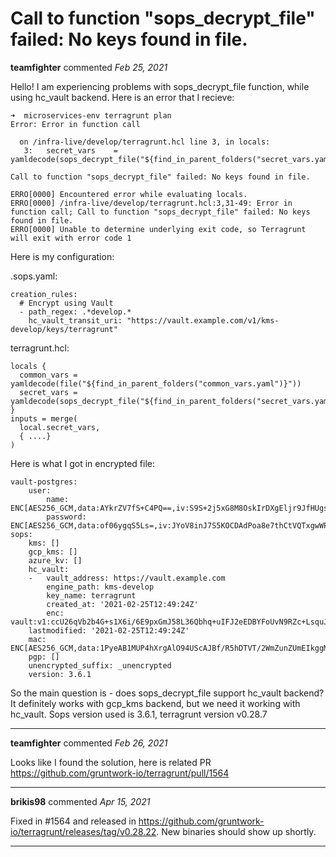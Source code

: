 # Call to function "sops_decrypt_file" failed: No keys found in file.

**teamfighter** commented *Feb 25, 2021*

Hello!
I am experiencing problems with sops_decrypt_file function, while using hc_vault backend.
Here is an error that I recieve:

```
➜  microservices-env terragrunt plan     
Error: Error in function call

  on /infra-live/develop/terragrunt.hcl line 3, in locals:     
   3:   secret_vars    = yamldecode(sops_decrypt_file("${find_in_parent_folders("secret_vars.yaml")}"))       

Call to function "sops_decrypt_file" failed: No keys found in file.

ERRO[0000] Encountered error while evaluating locals.
ERRO[0000] /infra-live/develop/terragrunt.hcl:3,31-49: Error in function call; Call to function "sops_decrypt_file" failed: No keys found in file.
ERRO[0000] Unable to determine underlying exit code, so Terragrunt will exit with error code 1
```

Here is my configuration:

.sops.yaml:

```
creation_rules:
  # Encrypt using Vault
  - path_regex: .*develop.*
    hc_vault_transit_uri: "https://vault.example.com/v1/kms-develop/keys/terragrunt"
```
terragrunt.hcl:

```
locals {
  common_vars = yamldecode(file("${find_in_parent_folders("common_vars.yaml")}"))
  secret_vars = yamldecode(sops_decrypt_file("${find_in_parent_folders("secret_vars.yaml")}"))
}
inputs = merge(
  local.secret_vars, 
  { ....}
)
```

Here is what I got in encrypted file:

```
vault-postgres:
    user:
        name: ENC[AES256_GCM,data:AYkrZV7fS+C4PQ==,iv:S9S+2j5xG8M8OskIrDXgEljr9JfHUgsFCdSL12zmotI=,tag:OrbFESJFlKqVmBuV+ktgSA==,type:str]
        password: ENC[AES256_GCM,data:of06ygqS5Ls=,iv:JYoV8inJ7S5KOCDAdPoa8e7thCtVQTxgwWPZdQsucDA=,tag:kSz1MpLmkmorWdWRb+luQw==,type:str]
sops:
    kms: []
    gcp_kms: []
    azure_kv: []
    hc_vault:
    -   vault_address: https://vault.example.com
        engine_path: kms-develop
        key_name: terragrunt
        created_at: '2021-02-25T12:49:24Z'
        enc: vault:v1:ccU26qVb2b4G+s1X6i/6E9pxGmJ58L36Qbhq+uIFJ2eEDBYFoUvN9RZc+LsquJ0tq2NKftRKieaAF3k1
    lastmodified: '2021-02-25T12:49:24Z'
    mac: ENC[AES256_GCM,data:1PyeAB1MUP4hXrgAlO94UScAJBf/R5hDTVT/2WmZunZUmEIkggMllOyNSl4/M/6kP6RaCYvwA1OjYQ21pKnrva0bufPSudBsafn12DhEQYhGzNSL187QzK+pG6D5DjKVZ2Jv66DpsWsvY8GAKPyegQOoeiuAbgHdSuTQ0gBYy/8=,iv:hYatTXwUaiV53Df9yvYM0yOcF5/sWHjkyKBYncWaGWE=,tag:vTZfzTzWX/5RonYx2LbzOQ==,type:str]
    pgp: []
    unencrypted_suffix: _unencrypted
    version: 3.6.1
```

So the main question is - does sops_decrypt_file support hc_vault backend?
It definitely works with gcp_kms backend, but we need it working with hc_vault.
Sops version used is 3.6.1, terragrunt version v0.28.7
<br />
***


**teamfighter** commented *Feb 26, 2021*

Looks like I found the solution, here is related PR
https://github.com/gruntwork-io/terragrunt/pull/1564
***

**brikis98** commented *Apr 15, 2021*

Fixed in #1564 and released in https://github.com/gruntwork-io/terragrunt/releases/tag/v0.28.22. New binaries should show up shortly.
***


